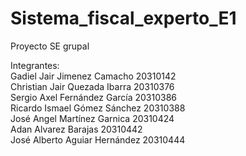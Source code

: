 # Sistema_fiscal_experto_E1
Proyecto SE grupal

Integrantes: <br>
Gadiel Jair Jimenez Camacho     20310142 <br>
Christian Jair Quezada Ibarra   20310376 <br>
Sergio Axel Fernández García     20310386 <br>
Ricardo Ismael Gómez Sánchez    20310388 <br>
José Angel Martínez Garnica     20310424 <br>
Adan Alvarez Barajas            20310442 <br>
José Alberto Aguiar Hernández   20310444
